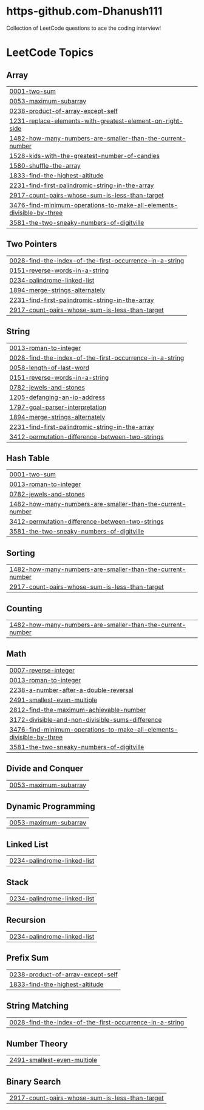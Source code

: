 # https-github.com-Dhanush111
Collection of LeetCode questions to ace the coding interview!

<!---LeetCode Topics Start-->
# LeetCode Topics
## Array
|  |
| ------- |
| [0001-two-sum](https://github.com/Dhanush111/https-github.com-Dhanush111/tree/master/0001-two-sum) |
| [0053-maximum-subarray](https://github.com/Dhanush111/https-github.com-Dhanush111/tree/master/0053-maximum-subarray) |
| [0238-product-of-array-except-self](https://github.com/Dhanush111/https-github.com-Dhanush111/tree/master/0238-product-of-array-except-self) |
| [1231-replace-elements-with-greatest-element-on-right-side](https://github.com/Dhanush111/https-github.com-Dhanush111/tree/master/1231-replace-elements-with-greatest-element-on-right-side) |
| [1482-how-many-numbers-are-smaller-than-the-current-number](https://github.com/Dhanush111/https-github.com-Dhanush111/tree/master/1482-how-many-numbers-are-smaller-than-the-current-number) |
| [1528-kids-with-the-greatest-number-of-candies](https://github.com/Dhanush111/https-github.com-Dhanush111/tree/master/1528-kids-with-the-greatest-number-of-candies) |
| [1580-shuffle-the-array](https://github.com/Dhanush111/https-github.com-Dhanush111/tree/master/1580-shuffle-the-array) |
| [1833-find-the-highest-altitude](https://github.com/Dhanush111/https-github.com-Dhanush111/tree/master/1833-find-the-highest-altitude) |
| [2231-find-first-palindromic-string-in-the-array](https://github.com/Dhanush111/https-github.com-Dhanush111/tree/master/2231-find-first-palindromic-string-in-the-array) |
| [2917-count-pairs-whose-sum-is-less-than-target](https://github.com/Dhanush111/https-github.com-Dhanush111/tree/master/2917-count-pairs-whose-sum-is-less-than-target) |
| [3476-find-minimum-operations-to-make-all-elements-divisible-by-three](https://github.com/Dhanush111/https-github.com-Dhanush111/tree/master/3476-find-minimum-operations-to-make-all-elements-divisible-by-three) |
| [3581-the-two-sneaky-numbers-of-digitville](https://github.com/Dhanush111/https-github.com-Dhanush111/tree/master/3581-the-two-sneaky-numbers-of-digitville) |
## Two Pointers
|  |
| ------- |
| [0028-find-the-index-of-the-first-occurrence-in-a-string](https://github.com/Dhanush111/https-github.com-Dhanush111/tree/master/0028-find-the-index-of-the-first-occurrence-in-a-string) |
| [0151-reverse-words-in-a-string](https://github.com/Dhanush111/https-github.com-Dhanush111/tree/master/0151-reverse-words-in-a-string) |
| [0234-palindrome-linked-list](https://github.com/Dhanush111/https-github.com-Dhanush111/tree/master/0234-palindrome-linked-list) |
| [1894-merge-strings-alternately](https://github.com/Dhanush111/https-github.com-Dhanush111/tree/master/1894-merge-strings-alternately) |
| [2231-find-first-palindromic-string-in-the-array](https://github.com/Dhanush111/https-github.com-Dhanush111/tree/master/2231-find-first-palindromic-string-in-the-array) |
| [2917-count-pairs-whose-sum-is-less-than-target](https://github.com/Dhanush111/https-github.com-Dhanush111/tree/master/2917-count-pairs-whose-sum-is-less-than-target) |
## String
|  |
| ------- |
| [0013-roman-to-integer](https://github.com/Dhanush111/https-github.com-Dhanush111/tree/master/0013-roman-to-integer) |
| [0028-find-the-index-of-the-first-occurrence-in-a-string](https://github.com/Dhanush111/https-github.com-Dhanush111/tree/master/0028-find-the-index-of-the-first-occurrence-in-a-string) |
| [0058-length-of-last-word](https://github.com/Dhanush111/https-github.com-Dhanush111/tree/master/0058-length-of-last-word) |
| [0151-reverse-words-in-a-string](https://github.com/Dhanush111/https-github.com-Dhanush111/tree/master/0151-reverse-words-in-a-string) |
| [0782-jewels-and-stones](https://github.com/Dhanush111/https-github.com-Dhanush111/tree/master/0782-jewels-and-stones) |
| [1205-defanging-an-ip-address](https://github.com/Dhanush111/https-github.com-Dhanush111/tree/master/1205-defanging-an-ip-address) |
| [1797-goal-parser-interpretation](https://github.com/Dhanush111/https-github.com-Dhanush111/tree/master/1797-goal-parser-interpretation) |
| [1894-merge-strings-alternately](https://github.com/Dhanush111/https-github.com-Dhanush111/tree/master/1894-merge-strings-alternately) |
| [2231-find-first-palindromic-string-in-the-array](https://github.com/Dhanush111/https-github.com-Dhanush111/tree/master/2231-find-first-palindromic-string-in-the-array) |
| [3412-permutation-difference-between-two-strings](https://github.com/Dhanush111/https-github.com-Dhanush111/tree/master/3412-permutation-difference-between-two-strings) |
## Hash Table
|  |
| ------- |
| [0001-two-sum](https://github.com/Dhanush111/https-github.com-Dhanush111/tree/master/0001-two-sum) |
| [0013-roman-to-integer](https://github.com/Dhanush111/https-github.com-Dhanush111/tree/master/0013-roman-to-integer) |
| [0782-jewels-and-stones](https://github.com/Dhanush111/https-github.com-Dhanush111/tree/master/0782-jewels-and-stones) |
| [1482-how-many-numbers-are-smaller-than-the-current-number](https://github.com/Dhanush111/https-github.com-Dhanush111/tree/master/1482-how-many-numbers-are-smaller-than-the-current-number) |
| [3412-permutation-difference-between-two-strings](https://github.com/Dhanush111/https-github.com-Dhanush111/tree/master/3412-permutation-difference-between-two-strings) |
| [3581-the-two-sneaky-numbers-of-digitville](https://github.com/Dhanush111/https-github.com-Dhanush111/tree/master/3581-the-two-sneaky-numbers-of-digitville) |
## Sorting
|  |
| ------- |
| [1482-how-many-numbers-are-smaller-than-the-current-number](https://github.com/Dhanush111/https-github.com-Dhanush111/tree/master/1482-how-many-numbers-are-smaller-than-the-current-number) |
| [2917-count-pairs-whose-sum-is-less-than-target](https://github.com/Dhanush111/https-github.com-Dhanush111/tree/master/2917-count-pairs-whose-sum-is-less-than-target) |
## Counting
|  |
| ------- |
| [1482-how-many-numbers-are-smaller-than-the-current-number](https://github.com/Dhanush111/https-github.com-Dhanush111/tree/master/1482-how-many-numbers-are-smaller-than-the-current-number) |
## Math
|  |
| ------- |
| [0007-reverse-integer](https://github.com/Dhanush111/https-github.com-Dhanush111/tree/master/0007-reverse-integer) |
| [0013-roman-to-integer](https://github.com/Dhanush111/https-github.com-Dhanush111/tree/master/0013-roman-to-integer) |
| [2238-a-number-after-a-double-reversal](https://github.com/Dhanush111/https-github.com-Dhanush111/tree/master/2238-a-number-after-a-double-reversal) |
| [2491-smallest-even-multiple](https://github.com/Dhanush111/https-github.com-Dhanush111/tree/master/2491-smallest-even-multiple) |
| [2812-find-the-maximum-achievable-number](https://github.com/Dhanush111/https-github.com-Dhanush111/tree/master/2812-find-the-maximum-achievable-number) |
| [3172-divisible-and-non-divisible-sums-difference](https://github.com/Dhanush111/https-github.com-Dhanush111/tree/master/3172-divisible-and-non-divisible-sums-difference) |
| [3476-find-minimum-operations-to-make-all-elements-divisible-by-three](https://github.com/Dhanush111/https-github.com-Dhanush111/tree/master/3476-find-minimum-operations-to-make-all-elements-divisible-by-three) |
| [3581-the-two-sneaky-numbers-of-digitville](https://github.com/Dhanush111/https-github.com-Dhanush111/tree/master/3581-the-two-sneaky-numbers-of-digitville) |
## Divide and Conquer
|  |
| ------- |
| [0053-maximum-subarray](https://github.com/Dhanush111/https-github.com-Dhanush111/tree/master/0053-maximum-subarray) |
## Dynamic Programming
|  |
| ------- |
| [0053-maximum-subarray](https://github.com/Dhanush111/https-github.com-Dhanush111/tree/master/0053-maximum-subarray) |
## Linked List
|  |
| ------- |
| [0234-palindrome-linked-list](https://github.com/Dhanush111/https-github.com-Dhanush111/tree/master/0234-palindrome-linked-list) |
## Stack
|  |
| ------- |
| [0234-palindrome-linked-list](https://github.com/Dhanush111/https-github.com-Dhanush111/tree/master/0234-palindrome-linked-list) |
## Recursion
|  |
| ------- |
| [0234-palindrome-linked-list](https://github.com/Dhanush111/https-github.com-Dhanush111/tree/master/0234-palindrome-linked-list) |
## Prefix Sum
|  |
| ------- |
| [0238-product-of-array-except-self](https://github.com/Dhanush111/https-github.com-Dhanush111/tree/master/0238-product-of-array-except-self) |
| [1833-find-the-highest-altitude](https://github.com/Dhanush111/https-github.com-Dhanush111/tree/master/1833-find-the-highest-altitude) |
## String Matching
|  |
| ------- |
| [0028-find-the-index-of-the-first-occurrence-in-a-string](https://github.com/Dhanush111/https-github.com-Dhanush111/tree/master/0028-find-the-index-of-the-first-occurrence-in-a-string) |
## Number Theory
|  |
| ------- |
| [2491-smallest-even-multiple](https://github.com/Dhanush111/https-github.com-Dhanush111/tree/master/2491-smallest-even-multiple) |
## Binary Search
|  |
| ------- |
| [2917-count-pairs-whose-sum-is-less-than-target](https://github.com/Dhanush111/https-github.com-Dhanush111/tree/master/2917-count-pairs-whose-sum-is-less-than-target) |
<!---LeetCode Topics End-->